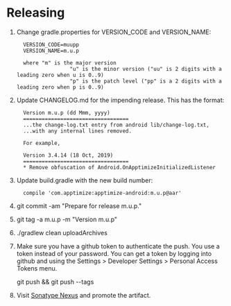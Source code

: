 Releasing
========

1. Change gradle.properties for VERSION_CODE and VERSION_NAME:

		 VERSION_CODE=muupp
		 VERSION_NAME=m.u.p

		 where "m" is the major version
						"u" is the minor version ("uu" is 2 digits with a leading zero when u is 0..9)
						"p" is the patch level ("pp" is a 2 digits with a leading zero when p is 0..9)

2. Update CHANGELOG.md for the impending release. This has the format:

		 Version m.u.p (dd Mmm, yyyy)
		 ==================================
		 ...the change-log.txt entry from android lib/change-log.txt,
		 ...with any internal lines removed.
	 
		 For example,
	 
		 Version 3.4.14 (18 Oct, 2019)
		 ==================================
		 * Remove obfuscation of Android.OnApptimizeInitializedListener

3. Update build.gradle with the new build number:

		 compile 'com.apptimize:apptimize-android:m.u.p@aar'

4. git commit -am "Prepare for release m.u.p."

5. git tag -a m.u.p -m "Version m.u.p"

6. ./gradlew clean uploadArchives

7. Make sure you have a github token to authenticate the push. You use a token
   instead of your password. You can get a token by logging into github
   and using the Settings > Developer Settings > Personal Access Tokens menu.

   git push && git push --tags

8. Visit [Sonatype Nexus](https://oss.sonatype.org/) and promote the artifact.

